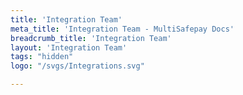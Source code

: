 ```yaml
---
title: 'Integration Team'
meta_title: 'Integration Team - MultiSafepay Docs'
breadcrumb_title: 'Integration Team'
layout: 'Integration Team'
tags: "hidden"
logo: "/svgs/Integrations.svg"

---
```

